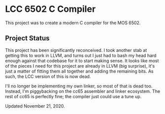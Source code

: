 # LCC 6502 C Compiler

This project was to create a modern C compiler for the MOS 6502.

## Project Status

This project has been significantly reconceived. I took another stab at getting
this to work in LLVM, and turns out I just had to bash my head hard enough
against that codebase for it to start making sense. It looks like most of the pieces
I need for this project are already in LLVM (big surprise), it's just a matter of
fitting them all together and adding the remaining bits. As such, the LCC version of
this is now dead.

I'll no longer be implementing my own linker, so most of that is dead too.
Instead, I'm piggybacking on the cc65 assembler and linker ecosystem. The rest
of cc65 is perfectly fine; the compiler just could use a tune up.

Updated November 21, 2020.
